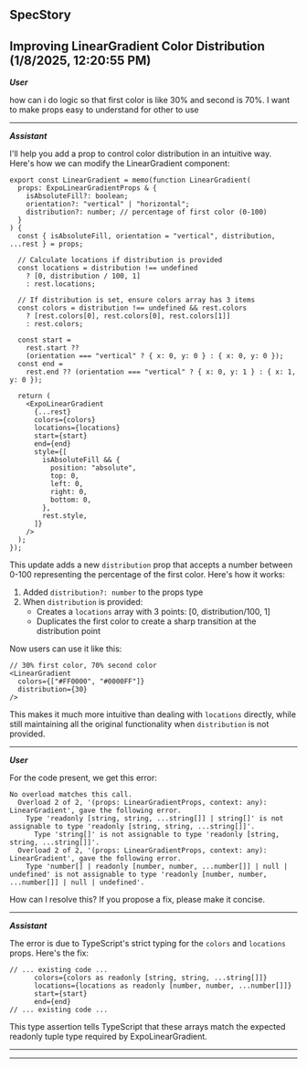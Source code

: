 ## SpecStory

## Improving LinearGradient Color Distribution (1/8/2025, 12:20:55 PM)

_**User**_

how can i do logic so that first color is like 30% and second is 70%. I want to make props easy to understand for other to use

---

_**Assistant**_

I'll help you add a prop to control color distribution in an intuitive way. Here's how we can modify the LinearGradient component:

```typescript:design-system/linear-gradient.tsx
export const LinearGradient = memo(function LinearGradient(
  props: ExpoLinearGradientProps & {
    isAbsoluteFill?: boolean;
    orientation?: "vertical" | "horizontal";
    distribution?: number; // percentage of first color (0-100)
  }
) {
  const { isAbsoluteFill, orientation = "vertical", distribution, ...rest } = props;

  // Calculate locations if distribution is provided
  const locations = distribution !== undefined 
    ? [0, distribution / 100, 1]
    : rest.locations;

  // If distribution is set, ensure colors array has 3 items
  const colors = distribution !== undefined && rest.colors 
    ? [rest.colors[0], rest.colors[0], rest.colors[1]]
    : rest.colors;

  const start =
    rest.start ??
    (orientation === "vertical" ? { x: 0, y: 0 } : { x: 0, y: 0 });
  const end =
    rest.end ?? (orientation === "vertical" ? { x: 0, y: 1 } : { x: 1, y: 0 });

  return (
    <ExpoLinearGradient
      {...rest}
      colors={colors}
      locations={locations}
      start={start}
      end={end}
      style={[
        isAbsoluteFill && {
          position: "absolute",
          top: 0,
          left: 0,
          right: 0,
          bottom: 0,
        },
        rest.style,
      ]}
    />
  );
});
```

This update adds a new `distribution` prop that accepts a number between 0-100 representing the percentage of the first color. Here's how it works:

1. Added `distribution?: number` to the props type
2. When `distribution` is provided:
   - Creates a `locations` array with 3 points: [0, distribution/100, 1]
   - Duplicates the first color to create a sharp transition at the distribution point

Now users can use it like this:
```tsx
// 30% first color, 70% second color
<LinearGradient
  colors={["#FF0000", "#0000FF"]}
  distribution={30}
/>
```

This makes it much more intuitive than dealing with `locations` directly, while still maintaining all the original functionality when `distribution` is not provided.

---

_**User**_

For the code present, we get this error:
```
No overload matches this call.
  Overload 2 of 2, '(props: LinearGradientProps, context: any): LinearGradient', gave the following error.
    Type 'readonly [string, string, ...string[]] | string[]' is not assignable to type 'readonly [string, string, ...string[]]'.
      Type 'string[]' is not assignable to type 'readonly [string, string, ...string[]]'.
  Overload 2 of 2, '(props: LinearGradientProps, context: any): LinearGradient', gave the following error.
    Type 'number[] | readonly [number, number, ...number[]] | null | undefined' is not assignable to type 'readonly [number, number, ...number[]] | null | undefined'.
```
How can I resolve this? If you propose a fix, please make it concise.

---

_**Assistant**_

The error is due to TypeScript's strict typing for the `colors` and `locations` props. Here's the fix:

```typescript:design-system/linear-gradient.tsx
// ... existing code ...
      colors={colors as readonly [string, string, ...string[]]}
      locations={locations as readonly [number, number, ...number[]]}
      start={start}
      end={end}
// ... existing code ...
```

This type assertion tells TypeScript that these arrays match the expected readonly tuple type required by ExpoLinearGradient.

---



---

